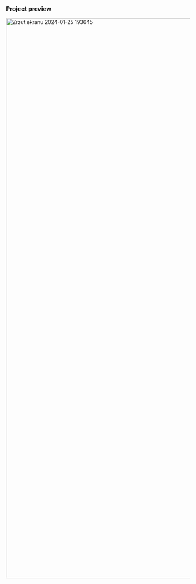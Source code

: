 ### Project preview

<img width="1531" alt="Zrzut ekranu 2024-01-25 193645" src="https://github.com/SimonLaskowksy/weather-app/assets/79855791/a8d402a8-c423-4e91-9451-ae97b32895b8">
